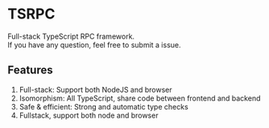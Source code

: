 TSRPC
===

Full-stack TypeScript RPC framework.<br/>
If you have any question, feel free to submit a issue.

## Features
1. Full-stack: Support both NodeJS and browser
1. Isomorphism: All TypeScript, share code between frontend and backend
1. Safe & efficient: Strong and automatic type checks
1. Fullstack, support both node and browser